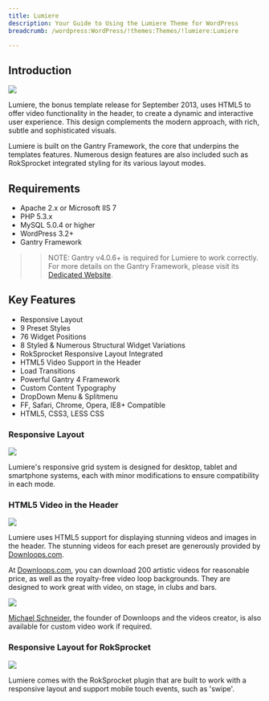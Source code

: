 ```yaml
---
title: Lumiere
description: Your Guide to Using the Lumiere Theme for WordPress
breadcrumb: /wordpress:WordPress/!themes:Themes/!lumiere:Lumiere

---
```


Introduction
-----
![][lumiere]

Lumiere, the bonus template release for September 2013, uses HTML5 to offer video functionality in the header, to create a dynamic and interactive user experience. This design complements the modern approach, with rich, subtle and sophisticated visuals.

Lumiere is built on the Gantry Framework, the core that underpins the templates features. Numerous design features are also included such as RokSprocket integrated styling for its various layout modes.

Requirements
-----
* Apache 2.x or Microsoft IIS 7
* PHP 5.3.x
* MySQL 5.0.4 or higher
* WordPress 3.2+
* Gantry Framework

>> NOTE: Gantry v4.0.6+ is required for Lumiere to work correctly. For more details on the Gantry Framework, please visit its [Dedicated Website][gantry].

Key Features
-----
* Responsive Layout
* 9 Preset Styles
* 76 Widget Positions
* 8 Styled & Numerous Structural Widget Variations
* RokSprocket Responsive Layout Integrated
* HTML5 Video Support in the Header
* Load Transitions
* Powerful Gantry 4 Framework
* Custom Content Typography
* DropDown Menu & Splitmenu
* FF, Safari, Chrome, Opera, IE8+ Compatible
* HTML5, CSS3, LESS CSS

### Responsive Layout
![][responsive]

Lumiere's responsive grid system is designed for desktop, tablet and smartphone systems, each with minor modifications to ensure compatibility in each mode.

### HTML5 Video in the Header
![][html5]

Lumiere uses HTML5 support for displaying stunning videos and images in the header. The stunning videos for each preset are generously provided by [Downloops.com][downloops].

At [Downloops.com][downloops], you can download 200 artistic videos for reasonable price, as well as the royalty-free video loop backgrounds. They are designed to work great with video, on stage, in clubs and bars.

![][down]

[Michael Schneider][contact], the founder of Downloops and the videos creator, is also available for custom video work if required.

### Responsive Layout for RokSprocket
![][sprocket]

Lumiere comes with the RokSprocket plugin that are built to work with a responsive layout and support mobile touch events, such as 'swipe'.

[gantry]: http://www.gantry-framework.org/
[gantry_install]: ../../start/gantry.md
[download]: http://www.rockettheme.com/wordpress-downloads/club/3516-Lumiere
[lumiere]: assets/lumiere2.jpeg
[responsive]: assets/responsive.jpg
[sprocket]: assets/roksprocket.jpg
[dropdown]: assets/dropdown.jpg
[downloops]: http://downloops.com
[contact]: http://www.downloops.com/contacts/
[down]: assets/downloops.jpg
[html5]: assets/html5video.jpg